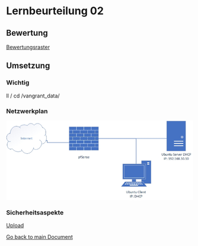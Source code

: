 # Lernbeurteilung 02

## Bewertung
[Bewertungsraster](https://bscw.tbz.ch/bscw/bscw.cgi/31406128?op=preview&back_url=23235391%3fclient_size%3d439x412)

## Umsetzung
### Wichtig
ll /
cd /vangrant_data/

### Netzwerkplan
<img align="center" width="" height="" src="./img/../../img/Netzplan1.jpg" alt="Netzplan">

### Sicherheitsaspekte
[Upload](https://github.com/Daddey69/Modul_300/blob/master/documents/sec.md)

[Go back to main Document](https://github.com/Daddey69/Modul_300/blob/master/README.md)
